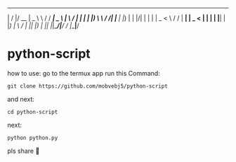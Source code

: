 __  __  ____  ______      ________ ____  
 |  \/  |/ __ \|  _ \ \    / /  ____|  _ \ 
 | \  / | |  | | |_) \ \  / /| |__  | |_) |
 | |\/| | |  | |  _ < \ \/ / |  __| |  _ < 
 | |  | | |__| | |_) | \  /  | |____| |_) |
 |_|  |_|\____/|____/   \/   |______|____/ 
# python-script
how to use:
go to the termux app 
run this Command:
```
git clone https://github.com/mobvebj5/python-script
```
and next:
```
cd python-script
```
next:
```
python python.py
```
pls share 🙏 
